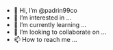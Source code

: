 - 👋 Hi, I’m @padrin99co
- 👀 I’m interested in ...
- 🌱 I’m currently learning ...
- 💞️ I’m looking to collaborate on ...
- 📫 How to reach me ...

<!---
padrin99co/padrin99co is a ✨ special ✨ repository because its `README.md` (this file) appears on your GitHub profile.
You can click the Preview link to take a look at your changes.
--->
